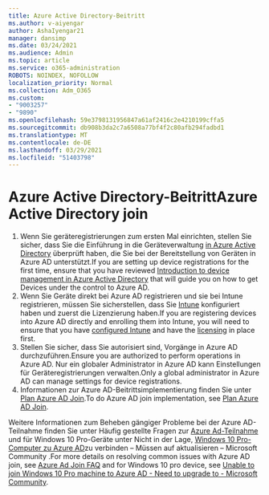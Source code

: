 ```yaml
---
title: Azure Active Directory-Beitritt
ms.author: v-aiyengar
author: AshaIyengar21
manager: dansimp
ms.date: 03/24/2021
ms.audience: Admin
ms.topic: article
ms.service: o365-administration
ROBOTS: NOINDEX, NOFOLLOW
localization_priority: Normal
ms.collection: Adm_O365
ms.custom:
- "9003257"
- "9890"
ms.openlocfilehash: 59e3798131956847a61af2416c2e4210199cffa5
ms.sourcegitcommit: db908b3da2c7a6508a77bf4f2c80afb294fadbd1
ms.translationtype: MT
ms.contentlocale: de-DE
ms.lasthandoff: 03/29/2021
ms.locfileid: "51403798"
---
```

# <a name="azure-active-directory-join"></a><span data-ttu-id="c9845-102">Azure Active Directory-Beitritt</span><span class="sxs-lookup"><span data-stu-id="c9845-102">Azure Active Directory join</span></span>

1. <span data-ttu-id="c9845-103">Wenn Sie geräteregistrierungen zum ersten Mal einrichten, stellen Sie sicher, dass Sie die Einführung in die Geräteverwaltung [in Azure Active Directory](/azure/active-directory/devices/overview) überprüft haben, die Sie bei der Bereitstellung von Geräten in Azure AD unterstützt.</span><span class="sxs-lookup"><span data-stu-id="c9845-103">If you are setting up device registrations for the first time, ensure that you have reviewed [Introduction to device management in Azure Active Directory](/azure/active-directory/devices/overview) that will guide you on how to get Devices under the control to Azure AD.</span></span> 
1. <span data-ttu-id="c9845-104">Wenn Sie Geräte direkt bei Azure AD registrieren und sie bei Intune registrieren, müssen Sie [](/mem/intune/fundamentals/licenses-assign) sicherstellen, dass Sie [Intune](/mem/intune/enrollment/device-enrollment) konfiguriert haben und zuerst die Lizenzierung haben.</span><span class="sxs-lookup"><span data-stu-id="c9845-104">If you are registering devices into Azure AD directly and enrolling them into Intune, you will need to ensure that you have [configured Intune](/mem/intune/enrollment/device-enrollment) and have the [licensing](/mem/intune/fundamentals/licenses-assign) in place first.</span></span>
1. <span data-ttu-id="c9845-105">Stellen Sie sicher, dass Sie autorisiert sind, Vorgänge in Azure AD durchzuführen.</span><span class="sxs-lookup"><span data-stu-id="c9845-105">Ensure you are authorized to perform operations in Azure AD.</span></span> <span data-ttu-id="c9845-106">Nur ein globaler Administrator in Azure AD kann Einstellungen für Geräteregistrierungen verwalten.</span><span class="sxs-lookup"><span data-stu-id="c9845-106">Only a global administrator in Azure AD can manage settings for device registrations.</span></span>
1. <span data-ttu-id="c9845-107">Informationen zur Azure AD-Beitrittsimplementierung finden Sie unter [Plan Azure AD Join](/azure/active-directory/devices/azureadjoin-plan).</span><span class="sxs-lookup"><span data-stu-id="c9845-107">To do Azure AD join implementation, see [Plan Azure AD Join](/azure/active-directory/devices/azureadjoin-plan).</span></span>

<span data-ttu-id="c9845-108">Weitere Informationen zum Beheben gängiger Probleme bei der Azure AD-Teilnahme finden Sie unter Häufig gestellte Fragen zur [Azure Ad-Teilnahme](/azure/active-directory/devices/faq) und für Windows 10 Pro-Geräte unter Nicht in der Lage, [Windows 10 Pro-Computer zu Azure AD](https://answers.microsoft.com/en-us/msoffice/forum/msoffice_install-mso_win10-mso_365hp/unable-to-join-windows-10-pro-machine-to-azure-ad/abb1ca7d-b317-45ec-a628-e1c10eae2900)zu verbinden – Müssen auf aktualisieren – Microsoft Community .</span><span class="sxs-lookup"><span data-stu-id="c9845-108">For more details on resolving common issues with Azure AD join, see [Azure Ad Join FAQ](/azure/active-directory/devices/faq) and for Windows 10 pro device, see [Unable to join Windows 10 Pro machine to Azure AD - Need to upgrade to - Microsoft Community](https://answers.microsoft.com/en-us/msoffice/forum/msoffice_install-mso_win10-mso_365hp/unable-to-join-windows-10-pro-machine-to-azure-ad/abb1ca7d-b317-45ec-a628-e1c10eae2900).</span></span>
